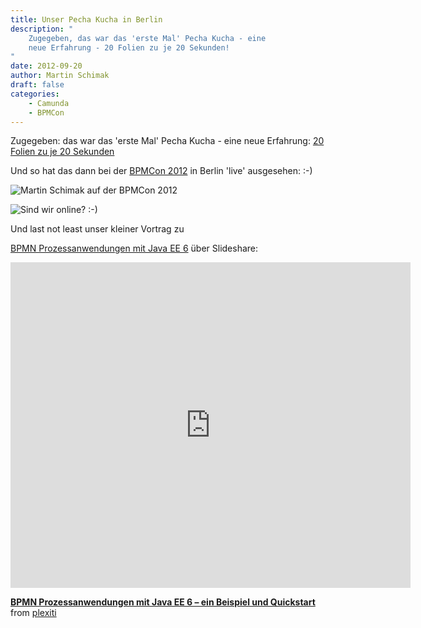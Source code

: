 ```yaml
---
title: Unser Pecha Kucha in Berlin
description: "
    Zugegeben, das war das 'erste Mal' Pecha Kucha - eine
    neue Erfahrung - 20 Folien zu je 20 Sekunden!
"
date: 2012-09-20
author: Martin Schimak
draft: false
categories:
    - Camunda
    - BPMCon
---
```


Zugegeben: das war das 'erste Mal' Pecha Kucha - eine neue Erfahrung:
[20 Folien zu je 20 Sekunden](http://de.wikipedia.org/wiki/Pecha_Kucha)

Und so hat das dann bei der [BPMCon 2012](http://www.bpmcon.de) in Berlin 'live' ausgesehen: :-)

![Martin Schimak auf der BPMCon 2012](../img/our-pecha-kucha-in-berlin.png)

![Sind wir online? :-)](../img/online.jpg)

Und last not least unser kleiner Vortrag zu

[BPMN Prozessanwendungen mit Java EE 6](http://www.slideshare.net/plexiti/bpmn-prozessanwendungen-mit-java-ee-6-ein-beispiel-und-quickstart) über Slideshare:

<iframe src="http://de.slideshare.net/slideshow/embed_code/14315962" width="640" height="521" frameborder="0" marginwidth="0" marginheight="0" scrolling="no" ng-style="style()" resize allowfullscreen> </iframe>

**[BPMN Prozessanwendungen mit Java EE 6 – ein Beispiel und Quickstart](http://de.slideshare.net/plexiti/bpmn-prozessanwendungen-mit-java-ee-6-ein-beispiel-und-quickstart)**
from [plexiti](http://de.slideshare.net/plexiti)